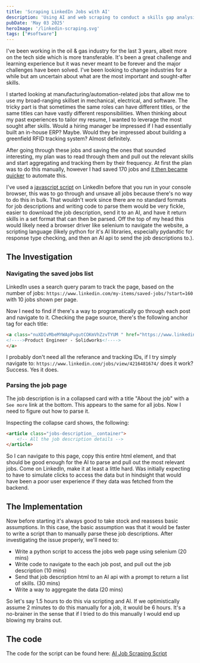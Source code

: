 ```yaml
---
title: 'Scraping LinkedIn Jobs with AI'
description: 'Using AI and web scraping to conduct a skills gap analysis for the defense industry'
pubDate: 'May 03 2025'
heroImage: '/linkedin-scraping.svg'
tags: ["#software"]
---
```


I've been working in the oil & gas industry for the last 3 years, albeit more on the tech side which is more transferable. It's been a great challenge and learning experience but it was never meant to be forever and the major challenges have been solved. I've been looking to change industries for a while but am uncertain about what are the most important and sought-after skills.

I started looking at manufacturing/automation-related jobs that allow me to use my broad-ranging skillset in mechanical, electrical, and software. The tricky part is that sometimes the same roles can have different titles, or the same titles can have vastly different responsibilities. When thinking about my past experiences to tailor my resume, I wanted to leverage the most sought after skills. Would a hiring manager be impressed if I had essentially built an in-house ERP? Maybe. Would they be impressed about building a greenfield RFID tracking system? Almost definitely.

After going through these jobs and saving the ones that sounded interesting, my plan was to read through them and pull out the relevant skills and start aggregating and tracking them by their frequency. At first the plan was to do this manually, however I had saved 170 jobs and [it then became quicker](https://xkcd.com/1205/) to automate this.

I've used a [javascript script](https://gist.github.com/matale/8b7c0fd8425c60ebe6db0c08bc82607b) on LinkedIn before that you run in your console browser, this was to go through and unsave all jobs because there's no way to do this in bulk. That wouldn't work since there are no standard formats for job descriptions and writing code to parse them would be very fickle, easier to download the job description, send it to an AI, and have it return skills in a set format that can then be parsed. Off the top of my head this would likely need a browser driver like selenium to navigate the website, a scripting language (likely python for it's AI libraries, especially pydandtic for response type checking, and then an AI api to send the job descriptions to.).

## The Investigation

### Navigating the saved jobs list

LinkedIn uses a search query param to track the page, based on the number of jobs: `https://www.linkedin.com/my-items/saved-jobs/?start=160` with 10 jobs shown per page.

Now I need to find if there's a way to programatically go through each post and navigate to it. Checking the page source, there's the following anchor tag for each title:

```html
<a class="nuXDIvMbeMYWApPugutCOKmVhZzvTYUM " href="https://www.linkedin.com/jobs/view/4216481674/?refId=957de8e7-2b89-4bd4-8699-a8f08e6d6485&amp;trackingId=2S5d%2FZcsTlme9WuofTKkWw%3D%3D&amp;trk=flagship3_job_home_savedjobs" data-test-app-aware-link="">
<!---->Product Engineer - Solidworks<!---->
</a>
```

I probably don't need all the referance and tracking IDs, if I try simply navigate to: `https://www.linkedin.com/jobs/view/4216481674/` does it work? Success. Yes it does.

### Parsing the job page

The job description is in a collapsed card with a title "About the job" with a `See more` link at the bottom. This appears to the same for all jobs. Now I need to figure out how to parse it.

Inspecting the collapse card shows, the following:

```html
<article class="jobs-description__container">
    <!-- All the job description details -->
</article>
```

So I can navigate to this page, copy this entire html element, and that should be good enough for the AI to parse and pull out the most relevant jobs. Come on LinkedIn, make it at least a little hard. Was initially expecting to have to simulate clicks to access the data but in hindsight that would have been a poor user experience if they data was fetched from the backend.

## The Implementation

Now before starting it's always good to take stock and reassess basic assumptions. In this case, the basic assumption was that it would be faster to write a script than to manually parse these job descriptions. After investigating the issue properly, we'll need to:

- Write a python script to access the jobs web page using selenium (20 mins)
- Write code to navigate to the each job post, and pull out the job description (10 mins)
- Send that job description html to an AI api with a prompt to return a list of skills. (30 mins)
- Write a way to aggregate the data (20 mins)

So let's say 1.5 hours to do this via scripting and AI. If we optimistically assume 2 minutes to do this manually for a job, it would be 6 hours. It's a no-brainer in the sense that if I tried to do this manually I would end up blowing my brains out.

## The code

The code for the script can be found here: [AI Job Scraping Script](https://github.com/kei-mp/ai-job-scraping)